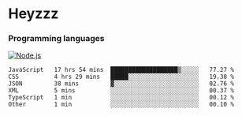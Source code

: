 # Heyzzz  

### Programming languages  

[![Node.js](https://img.shields.io/badge/-Node.js-262626?style=for-the-badge)](https://nodejs.org/ru)

<!--START_SECTION:waka-->

```text
JavaScript   17 hrs 54 mins  ███████████████████▒░░░░░   77.27 %
CSS          4 hrs 29 mins   █████░░░░░░░░░░░░░░░░░░░░   19.38 %
JSON         38 mins         ▓░░░░░░░░░░░░░░░░░░░░░░░░   02.76 %
XML          5 mins          ░░░░░░░░░░░░░░░░░░░░░░░░░   00.37 %
TypeScript   1 min           ░░░░░░░░░░░░░░░░░░░░░░░░░   00.12 %
Other        1 min           ░░░░░░░░░░░░░░░░░░░░░░░░░   00.10 %
```

<!--END_SECTION:waka-->
